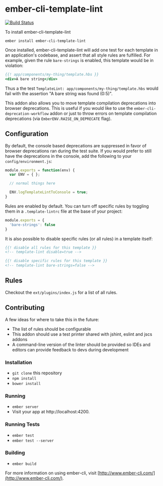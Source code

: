 # ember-cli-template-lint

[![Build Status](https://travis-ci.org/rwjblue/ember-cli-template-lint.svg?branch=master)](https://travis-ci.org/rwjblue/ember-cli-template-lint)

To install ember-cli-template-lint

```
ember install ember-cli-template-lint
```

Once installed, ember-cli-template-lint will add one test for each template
in an
application's codebase, and assert that all style rules are fulfilled. For example, given
the rule `bare-strings` is enabled, this template would be in violation:

```hbs
{{! app/components/my-thing/template.hbs }}
<div>A bare string</div>
```

Thus a the test `TemplateLint: app/components/my-thing/template.hbs` would
fail with the assertion "A bare string was found (0:5)".

This addon also allows you to move template compilation deprecations into browser
deprecations. This is useful if you would like to use the
`ember-cli-deprecation-workflow` addon or just to throw errors on template
compilation deprecations (via `EmberENV.RAISE_ON_DEPRECATE` flag).

## Configuration

By default, the console based deprecations are suppressed in favor of browser
deprecations ran during the test suite. If you would prefer to still have the
deprecations in the console, add the following to your `config/environment.js`:

```javascript
module.exports = function(env) {
  var ENV = { };

  // normal things here

  ENV.logTemplateLintToConsole = true;
}
```

Rules are enabled by default. You can turn off specific rules by toggling them in a
`.template-lintrc` file at the base of your project:

```javascript
module.exports = {
  'bare-strings': false
}
```

It is also possible to disable specific rules (or all rules) in a template itself:

```hbs
{{! disable all rules for this template }}
<!-- template-lint disable=true -->

{{! disable specific rules for this template }}
<!-- template-lint bare-strings=false -->
```

## Rules

Checkout the `ext/plugins/index.js` for a list of all rules.

## Contributing

A few ideas for where to take this in the future:

* The list of rules should be configurable
* This addon should use a test printer shared with jshint, eslint and jscs addons
* A command-line version of the linter should be provided so IDEs and editors
  can provide feedback to devs during development

### Installation

* `git clone` this repository
* `npm install`
* `bower install`

### Running

* `ember server`
* Visit your app at http://localhost:4200.

### Running Tests

* `ember test`
* `ember test --server`

### Building

* `ember build`

For more information on using ember-cli, visit [http://www.ember-cli.com/](http://www.ember-cli.com/).
